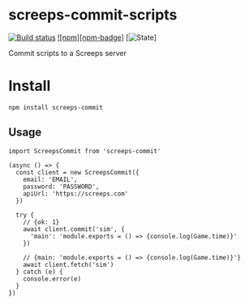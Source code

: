 # screeps-commit-scripts

[![Build status][travis-ci-badge]](travis-ci) [![npm][npm-badge]](npm)  [![State][state-badge]]

Commit scripts to a Screeps server

# Install

```
npm install screeps-commit
```

## Usage

```
import ScreepsCommit from 'screeps-commit'

(async () => {
  const client = new ScreepsCommit({
    email: 'EMAIL',
    password: 'PASSWORD',
    apiUrl: 'https://screeps.com'
  })

  try {
    // {ok: 1}
    await client.commit('sim', {
      'main': 'module.exports = () => {console.log(Game.time)}'
    })

    // {main: 'module.exports = () => {console.log(Game.time)}'}
    await client.fetch('sim')
  } catch (e) {
    console.error(e)
  }
})
```

[travis-ci]: https://travis-ci.org/langri-sha/screeps-commit-scripts
[travis-ci-badge]: https://travis-ci.org/langri-sha/screeps-commit-scripts.svg?branch=master
[state-badge]: https://img.shields.io/badge/state-unstable-red.svg
